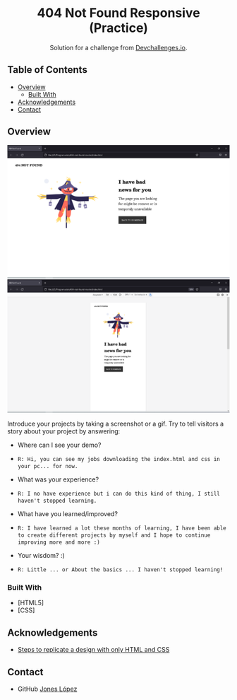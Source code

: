 <!-- Please update value in the {}  -->

<h1 align="center">404 Not Found Responsive (Practice)</h1>

<div align="center">
   Solution for a challenge from  <a href="http://devchallenges.io" target="_blank">Devchallenges.io</a>.
</div>

<!-- TABLE OF CONTENTS -->

## Table of Contents

- [Overview](#overview)
  - [Built With](#built-with)
- [Acknowledgements](#acknowledgements)
- [Contact](#contact)

<!-- OVERVIEW -->

## Overview

![screenshot](https://github.com/jJaguer/404-Not-Found-Responsive/blob/main/404%20Not%20Found.PNG)
![screenshot](https://github.com/jJaguer/404-Not-Found-Responsive/blob/main/404%20Not%20Found%20Responsive.PNG)

Introduce your projects by taking a screenshot or a gif. Try to tell visitors a story about your project by answering:

- Where can I see your demo?
-     R: Hi, you can see my jobs downloading the index.html and css in your pc... for now. 
- What was your experience?
-     R: I no have experience but i can do this kind of thing, I still haven't stopped learning.
- What have you learned/improved?
-     R: I have learned a lot these months of learning, I have been able to create different projects by myself and I hope to continue improving more and more :)
- Your wisdom? :)
-     R: Little ... or About the basics ... I haven't stopped learning! 

### Built With

<!-- This section should list any major frameworks that you built your project using. Here are a few examples.-->

- [HTML5]
- [CSS]

## Acknowledgements

<!-- This section should list any articles or add-ons/plugins that helps you to complete the project. This is optional but it will help you in the future. For exmpale -->

- [Steps to replicate a design with only HTML and CSS](https://devchallenges-blogs.web.app/how-to-replicate-design/)

## Contact

- GitHub [Jones López](https://github.com/jJaguer)

